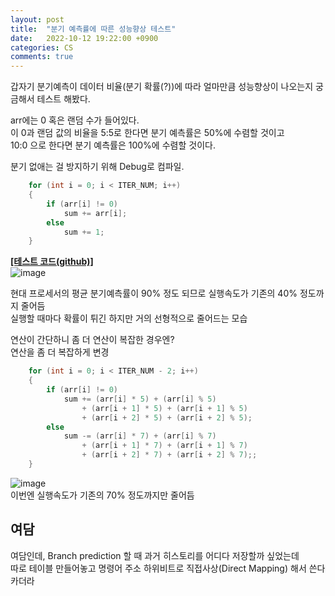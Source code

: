 ```yaml
---
layout: post
title:  "분기 예측률에 따른 성능향상 테스트"
date:   2022-10-12 19:22:00 +0900
categories: CS
comments: true
---
```

갑자기 분기예측이 데이터 비율(분기 확률(?))에 따라 얼마만큼 성능향상이 나오는지 궁금해서 테스트 해봤다.  

arr에는 0 혹은 랜덤 수가 들어있다.  
이 0과 랜덤 값의 비율을 5:5로 한다면 분기 예측률은 50%에 수렴할 것이고  
10:0 으로 한다면 분기 예측률은 100%에 수렴할 것이다.  

분기 없애는 걸 방지하기 위해 Debug로 컴파일.  
```c
    for (int i = 0; i < ITER_NUM; i++)
    {
        if (arr[i] != 0)
            sum += arr[i];
        else
            sum += 1;
    }
```
[**[테스트 코드(github)]**](https://github.com/Ria9993/PlayGround/blob/main/Branch-prediction%20performance%20test/Branch-prediction%20performance%20test/main.cpp)  
![image](https://user-images.githubusercontent.com/44316628/195467772-84d61930-e333-4ed3-ba57-0ec93d0d1b5c.png)

현대 프로세서의 평균 분기예측률이 90% 정도 되므로 실행속도가 기존의 40% 정도까지 줄어듬  
실행할 때마다 확률이 튀긴 하지만 거의 선형적으로 줄어드는 모습  

연산이 간단하니 좀 더 연산이 복잡한 경우엔?  
연산을 좀 더 복잡하게 변경  
```c
    for (int i = 0; i < ITER_NUM - 2; i++)
    {
        if (arr[i] != 0)
            sum += (arr[i] * 5) + (arr[i] % 5) 
                + (arr[i + 1] * 5) + (arr[i + 1] % 5)
                + (arr[i + 2] * 5) + (arr[i + 2] % 5);
        else
            sum -= (arr[i] * 7) + (arr[i] % 7) 
                + (arr[i + 1] * 7) + (arr[i + 1] % 7)
                + (arr[i + 2] * 7) + (arr[i + 2] % 7);;
    }
```

![image](https://user-images.githubusercontent.com/44316628/195467465-0e7e6248-715f-4259-af4d-d5bdea01c269.png)  
이번엔 실행속도가 기존의 70% 정도까지만 줄어듬  

## 여담  
여담인데, Branch prediction 할 때 과거 히스토리를 어디다 저장할까 싶었는데  
따로 테이블 만들어놓고 명령어 주소 하위비트로 직접사상(Direct Mapping) 해서 쓴다 카더라  